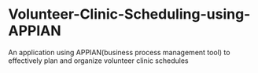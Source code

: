 # Volunteer-Clinic-Scheduling-using-APPIAN
An application using APPIAN(business process management tool) to effectively plan and organize volunteer clinic schedules
